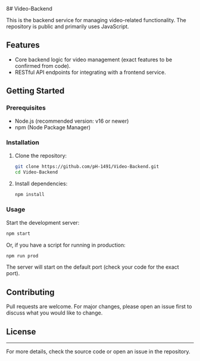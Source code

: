 8# Video-Backend

This is the backend service for managing video-related functionality. The repository is public and primarily uses JavaScript.

## Features

- Core backend logic for video management (exact features to be confirmed from code).
- RESTful API endpoints for integrating with a frontend service.

## Getting Started

### Prerequisites

- Node.js (recommended version: v16 or newer)
- npm (Node Package Manager)

### Installation

1. Clone the repository:
   ```bash
   git clone https://github.com/pH-1491/Video-Backend.git
   cd Video-Backend
   ```

2. Install dependencies:
   ```bash
   npm install
   ```

### Usage

Start the development server:
```bash
npm start
```
Or, if you have a script for running in production:
```bash
npm run prod
```

The server will start on the default port (check your code for the exact port).

## Contributing

Pull requests are welcome. For major changes, please open an issue first to discuss what you would like to change.

## License


---

For more details, check the source code or open an issue in the repository.
